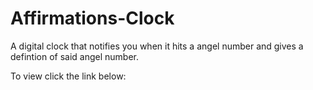 # Affirmations-Clock

A digital clock that notifies you when it hits a angel number and gives a defintion of said angel number.

To view click the link below:

